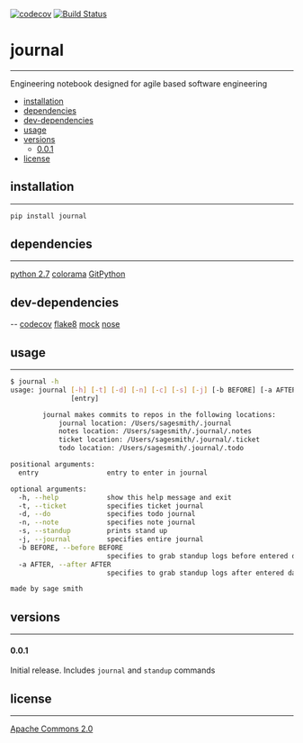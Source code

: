[![codecov](https://codecov.io/gh/sagersmith8/journal/branch/master/graph/badge.svg)](https://codecov.io/gh/sagersmith8/journal)
[![Build Status](https://travis-ci.org/sagersmith8/journal.png)](https://travis-ci.com/sagersmith8/journal)

# journal
---

Engineering notebook designed for agile based software engineering

- [installation](#installation)
- [dependencies](#dependencies)
- [dev-dependencies](#dev-dependencies)
- [usage](#usage)
- [versions](#versions)
  - [0.0.1](#0.0.1)
- [license](#licence)

## installation
---

```bash
pip install journal
``` 

## dependencies
---
[python 2.7](https://www.python.org/download/releases/2.7/)
[colorama](https://pypi.org/project/colorama/)
[GitPython](https://pypi.org/project/GitPython/)


## dev-dependencies
--
[codecov](https://pypi.org/project/codecov/)
[flake8](https://pypi.org/project/flake8/)
[mock](https://pypi.org/project/mock/)
[nose](https://pypi.org/project/nose/)

## usage
---
```bash
$ journal -h
usage: journal [-h] [-t] [-d] [-n] [-c] [-s] [-j] [-b BEFORE] [-a AFTER]
               [entry]

        journal makes commits to repos in the following locations:
        	journal location: /Users/sagesmith/.journal
        	notes location: /Users/sagesmith/.journal/.notes
        	ticket location: /Users/sagesmith/.journal/.ticket
        	todo location: /Users/sagesmith/.journal/.todo

positional arguments:
  entry                 entry to enter in journal

optional arguments:
  -h, --help            show this help message and exit
  -t, --ticket          specifies ticket journal
  -d, --do              specifies todo journal
  -n, --note            specifies note journal
  -s, --standup         prints stand up
  -j, --journal         specifies entire journal
  -b BEFORE, --before BEFORE
                        specifies to grab standup logs before entered date
  -a AFTER, --after AFTER
                        specifies to grab standup logs after entered date

made by sage smith
```

## versions
---

#### 0.0.1
Initial release. Includes `journal` and `standup` commands

## license
---
[Apache Commons 2.0](https://www.apache.org/licenses/LICENSE-2.0)
